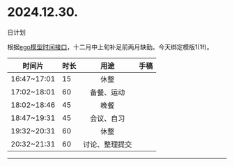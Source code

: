 # 2024.12.30.
日计划

根据[ego模型时间接口](https://gitee.com/hyg/blog/blob/master/timeflow.md)，十二月中上旬补足前两月缺勤。今天绑定模版1(1f)。

| 时间片 | 时长 | 用途 | 手稿 |
| --- | --- | :---: | --- |
| 16:47~17:01 | 15 | 休整 |  |
| 17:02~18:01 | 60 | 备餐、运动 |  |
| 18:02~18:46 | 45 | 晚餐 |  |
| 18:47~19:31 | 45 | 会议、自习 |  |
| 19:32~20:31 | 60 | 休整 |  |
| 20:32~21:31 | 60 | 讨论、整理提交 |  |

---

